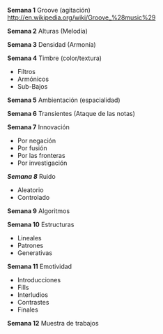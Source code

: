 __Semana 1__ Groove (agitación)
        http://en.wikipedia.org/wiki/Groove_%28music%29

__Semana 2__ Alturas (Melodía)

__Semana 3__  Densidad (Armonía)

__Semana 4__ Timbre (color/textura)
* Filtros
* Armónicos
* Sub-Bajos

__Semana 5__ Ambientación (espacialidad)

__Semana 6__ Transientes (Ataque de las notas)

__Semana 7__ Innovación
* Por negación
* Por fusión
* Por las fronteras
* Por investigación

___Semana 8___ Ruido
* Aleatorio
* Controlado

__Semana 9__ Algoritmos

__Semana 10__ Estructuras
* Lineales
* Patrones
* Generativas

__Semana 11__ Emotividad
* Introducciones
* Fills
* Interludios
* Contrastes
* Finales

__Semana 12__ Muestra de trabajos
